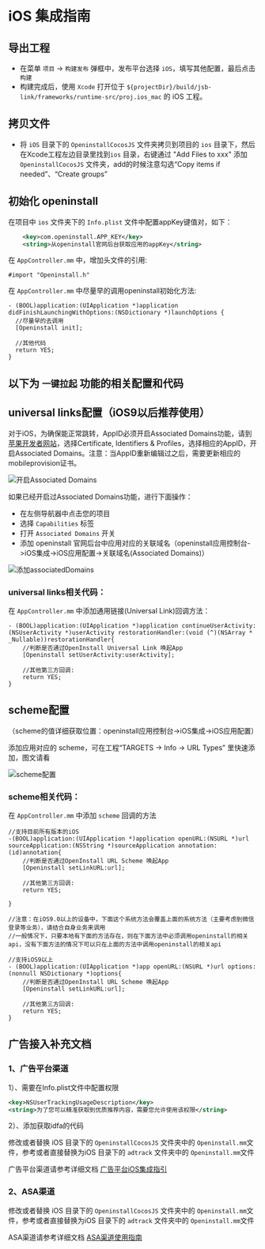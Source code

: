 # iOS 集成指南

## 导出工程
- 在菜单 `项目` -> `构建发布` 弹框中，发布平台选择 `iOS`，填写其他配置，最后点击 `构建`
- 构建完成后，使用 `Xcode` 打开位于 `${projectDir}/build/jsb-link/frameworks/runtime-src/proj.ios_mac` 的 iOS 工程。

## 拷贝文件
- 将 `iOS` 目录下的 `OpeninstallCocosJS` 文件夹拷贝到项目的 `ios` 目录下，然后在Xcode工程左边目录里找到`ios` 目录，右键通过 "Add Files to xxx" 添加 `OpeninstallCocosJS` 文件夹，add的时候注意勾选“Copy items if needed”、“Create groups”

## 初始化 openinstall 

在项目中 `ios` 文件夹下的 `Info.plist` 文件中配置appKey键值对，如下：

``` xml
  	<key>com.openinstall.APP_KEY</key>
	<string>从openinstall官网后台获取应用的appKey</string>
```

在 `AppController.mm` 中，增加头文件的引用:

``` objc
#import "Openinstall.h"
```

在 `AppController.mm` 中尽量早的调用openinstall初始化方法:

``` objc
- (BOOL)application:(UIApplication *)application didFinishLaunchingWithOptions:(NSDictionary *)launchOptions {
  //尽量早的去调用
  [Openinstall init];

  //其他代码
  return YES;
}

```

## 以下为 `一键拉起` 功能的相关配置和代码

## universal links配置（iOS9以后推荐使用）

对于iOS，为确保能正常跳转，AppID必须开启Associated Domains功能，请到[苹果开发者网站](https://developer.apple.com)，选择Certificate, Identifiers & Profiles，选择相应的AppID，开启Associated Domains。注意：当AppID重新编辑过之后，需要更新相应的mobileprovision证书。

![开启Associated Domains](https://res.cdn.openinstall.io/doc/ios-ulink-1.png)

如果已经开启过Associated Domains功能，进行下面操作：  

- 在左侧导航器中点击您的项目
- 选择 `Capabilities` 标签
- 打开 `Associated Domains` 开关
- 添加 openinstall 官网后台中应用对应的关联域名（openinstall应用控制台->iOS集成->iOS应用配置->关联域名(Associated Domains)）

![添加associatedDomains](https://res.cdn.openinstall.io/doc/ios-associated-domains.png)

### universal links相关代码：

在 `AppController.mm` 中添加通用链接(Universal Link)回调方法：

``` objc
- (BOOL)application:(UIApplication *)application continueUserActivity:(NSUserActivity *)userActivity restorationHandler:(void (^)(NSArray * _Nullable))restorationHandler{
    //判断是否通过OpenInstall Universal Link 唤起App
    [Openinstall setUserActivity:userActivity];

    //其他第三方回调:
    return YES;
}
```

## scheme配置

（scheme的值详细获取位置：openinstall应用控制台->iOS集成->iOS应用配置）

添加应用对应的 scheme，可在工程“TARGETS -> Info -> URL Types” 里快速添加，图文请看

![scheme配置](https://res.cdn.openinstall.io/doc/ios-scheme.png)

### scheme相关代码：

在 `AppController.mm` 中添加 `scheme` 回调的方法

``` objc
//支持目前所有版本的iOS
-(BOOL)application:(UIApplication *)application openURL:(NSURL *)url sourceApplication:(NSString *)sourceApplication annotation:(id)annotation{
    //判断是否通过OpenInstall URL Scheme 唤起App
    [Openinstall setLinkURL:url];

    //其他第三方回调:
    return YES;
    
}

//注意：在iOS9.0以上的设备中，下面这个系统方法会覆盖上面的系统方法（主要考虑到微信登录等业务），请结合自身业务来调用
//一般情况下，只要本地有下面的方法存在，则在下面方法中必须调用openinstall的相关api，没有下面方法的情况下可以只在上面的方法中调用openinstall的相关api

//支持iOS9以上
- (BOOL)application:(UIApplication *)app openURL:(NSURL *)url options:(nonnull NSDictionary *)options{
    //判断是否通过OpenInstall URL Scheme 唤起App
    [Openinstall setLinkURL:url];
    
    //其他第三方回调:
    return YES;
}
```

## 广告接入补充文档

### 1、广告平台渠道

1）、需要在Info.plist文件中配置权限  
``` xml
<key>NSUserTrackingUsageDescription</key>
<string>为了您可以精准获取到优质推荐内容，需要您允许使用该权限</string>
```

2）、添加获取idfa的代码

修改或者替换 iOS 目录下的 `OpeninstallCocosJS` 文件夹中的 `Openinstall.mm`文件，参考或者直接替换为iOS 目录下的 `adtrack` 文件夹中的 `Openinstall.mm`文件

广告平台渠道请参考详细文档 [广告平台iOS集成指引](https://www.openinstall.io/doc/ad_ios.html)  

### 2、ASA渠道

修改或者替换 iOS 目录下的 `OpeninstallCocosJS` 文件夹中的 `Openinstall.mm`文件，参考或者直接替换为iOS 目录下的 `adtrack` 文件夹中的 `Openinstall.mm`文件

ASA渠道请参考详细文档 [ASA渠道使用指南](https://www.openinstall.io/doc/asa.html)

